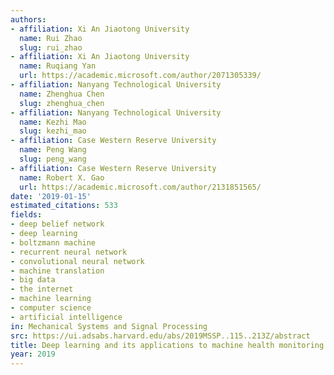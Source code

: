 ```yaml
---
authors:
- affiliation: Xi An Jiaotong University
  name: Rui Zhao
  slug: rui_zhao
- affiliation: Xi An Jiaotong University
  name: Ruqiang Yan
  url: https://academic.microsoft.com/author/2071305339/
- affiliation: Nanyang Technological University
  name: Zhenghua Chen
  slug: zhenghua_chen
- affiliation: Nanyang Technological University
  name: Kezhi Mao
  slug: kezhi_mao
- affiliation: Case Western Reserve University
  name: Peng Wang
  slug: peng_wang
- affiliation: Case Western Reserve University
  name: Robert X. Gao
  url: https://academic.microsoft.com/author/2131851565/
date: '2019-01-15'
estimated_citations: 533
fields:
- deep belief network
- deep learning
- boltzmann machine
- recurrent neural network
- convolutional neural network
- machine translation
- big data
- the internet
- machine learning
- computer science
- artificial intelligence
in: Mechanical Systems and Signal Processing
src: https://ui.adsabs.harvard.edu/abs/2019MSSP..115..213Z/abstract
title: Deep learning and its applications to machine health monitoring
year: 2019
---
```

